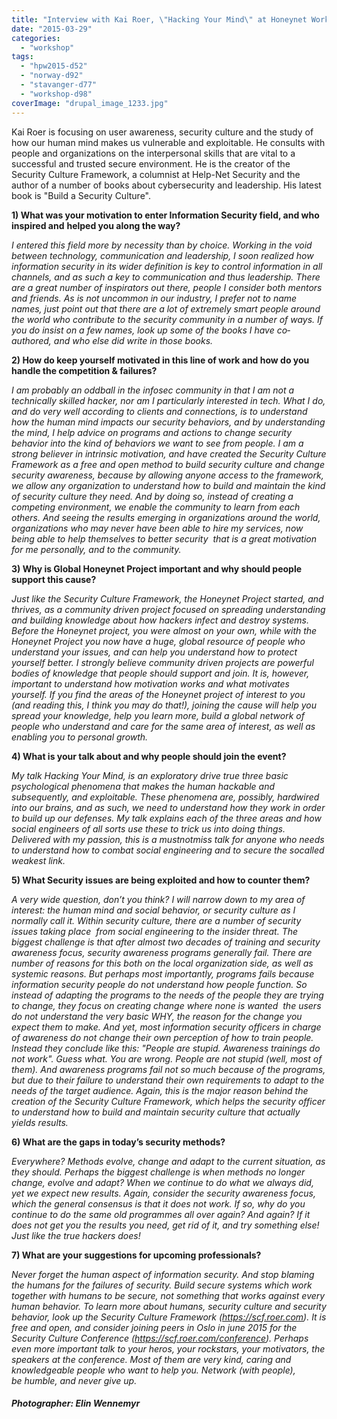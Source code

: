 ```yaml
---
title: "Interview with Kai Roer, \"Hacking Your Mind\" at Honeynet Workshop 2015"
date: "2015-03-29"
categories: 
  - "workshop"
tags: 
  - "hpw2015-d52"
  - "norway-d92"
  - "stavanger-d77"
  - "workshop-d98"
coverImage: "drupal_image_1233.jpg"
---
```


Kai Roer is focusing on user awareness, security culture and the study of how our human mind makes us vulnerable and exploitable. He consults with people and organizations on the interpersonal skills that are vital to a successful and trusted secure environment. He is the creator of the Security Culture Framework, a columnist at Help-Net Security and the author of a number of books about cybersecurity and leadership. His latest book is "Build a Security Culture".

**1) What was your motivation to enter Information Security field, and who inspired and** **helped you along the way?** 

_I entered this field more by necessity than by choice. Working in the void between technology,_ _communication and leadership, I soon realized how information security in its wider definition_ _is key to control information in all channels, and as such a key to communication and thus_ _leadership. There are a great number of inspirators out there, people I consider both mentors_ _and friends. As is not uncommon in our industry, I prefer not to name names, just point out_ _that there are a lot of extremely smart people around the world who contribute to the security_ _community in a number of ways. If you do insist on a few names, look up some of the books I_ _have co­authored, and who else did write in those books._ 

**2) How do keep yourself motivated in this line of work and how do you handle the competition & failures?** 

_I am probably an odd­ball in the infosec community in that I am not a technically skilled_ _hacker, nor am I particularly interested in tech. What I do, and do very well according to_ _clients and connections, is to understand how the human mind impacts our security_ _behaviors, and by understanding the mind, I help advice on programs and actions to change_ _security behavior into the kind of behaviors we want to see from people. I am a strong believer_ _in intrinsic motivation, and have created the Security Culture Framework as a free and open_ _method to build security culture and change security awareness, because by allowing anyone_ _access to the framework, we allow any organization to understand how to build and maintain_ _the kind of security culture they need. And by doing so, instead of creating a competing_ _environment, we enable the community to learn from each others. And seeing the results_ _emerging in organizations around the world, organizations who may never have been able to_ _hire my services, now being able to help themselves to better security ­ that is a great_ _motivation for me personally, and to the community._

**3) Why is Global Honeynet Project important and why should people support this cause?** 

_Just like the Security Culture Framework, the Honeynet Project started, and thrives, as a_ _community driven project focused on spreading understanding and building knowledge about_ _how hackers infect and destroy systems. Before the Honeynet project, you were almost on_ _your own, while with the Honeynet Project you now have a huge, global resource of people_ _who understand your issues, and can help you understand how to protect yourself better. I_ _strongly believe community driven projects are powerful bodies of knowledge that people_ _should support and join. It is, however, important to understand how motivation works ­and_ _what motivates yourself. If you find the areas of the Honeynet project of interest to you (and_ _reading this, I think you may do that!), joining the cause will help you spread your knowledge,_ _help you learn more, build a global network of people who understand and care for the same_ _area of interest, as well as enabling you to personal growth._

**4) What is your talk about and why people should join the event?** 

_My talk Hacking Your Mind, is an exploratory drive true three basic psychological phenomena_ _that makes the human hackable and subsequently, and exploitable. These phenomena are,_ _possibly, hard­wired into our brains, and as such, we need to understand how they work in_ _order to build up our defenses. My talk explains each of the three areas and how social_ _engineers of all sorts use these to trick us into doing things. Delivered with my passion, this is_ _a must­not­miss talk for anyone who needs to understand how to combat social engineering_ _and to secure the so­called weakest link._

**5) What Security issues are being exploited and how to counter them?** 

_A very wide question, don’t you think? I will narrow down to my area of interest: the human_ _mind and social behavior, or security culture as I normally call it. Within security culture, there_ _are a number of security issues taking place ­ from social engineering to the insider threat._ _The biggest challenge is that after almost two decades of training and security awareness_ _focus, security awareness programs generally fail. There are number of reasons for this ­both_ _on the local organization side, as well as systemic reasons. But perhaps most importantly,_ _programs fails because information security people do not understand how people function._ _So instead of adapting the programs to the needs of the people they are trying to change,_ _they focus on creating change where none is wanted ­ the users do not understand the very_ _basic WHY, the reason for the change you expect them to make. And yet, most information_ _security officers in charge of awareness do not change their own perception of how to train_ _people. Instead they conclude like this: "People are stupid. Awareness trainings do not work"._ _Guess what. You are wrong. People are not stupid (well, most of them). And awareness_ _programs fail not so much because of the programs, but due to their failure to understand_ _their own requirements to adapt to the needs of the target audience. Again, this is the major_ _reason behind the creation of the Security Culture Framework, which helps the security officer_ _to understand how to build and maintain security culture that actually yields results._

**6) What are the gaps in today’s security methods?** 

_Everywhere? Methods evolve, change and adapt to the current situation, as they should._ _Perhaps the biggest challenge is when methods no longer change, evolve and adapt? When_ _we continue to do what we always did, yet we expect new results. Again, consider the security_ _awareness focus, which the general consensus is that it does not work. If so, why do you_ _continue to do the same old programmes all over again? And again? If it does not get you the_ _results you need, get rid of it, and try something else! Just like the true hackers does!_

**7) What are your suggestions for upcoming professionals?** 

_Never forget the human aspect of information security. And stop blaming the humans for the failures of security. Build secure systems which work together with humans to be secure, not something that works against every human behavior. To learn more about humans, security culture and security behavior, look up the Security Culture Framework (​https://scf.roer.com​). ­It is free and open, and consider joining peers in Oslo in june 2015 for the Security Culture Conference (https://scf.roer.com/conference​). Perhaps even more important ­talk to your heros, your rock­stars, your motivators, the speakers at the conference. Most of them are very kind, caring and knowledgeable people who want to help you. Network (with people), be humble, and never give up._

##### Photographer: Elin Wennemyr
